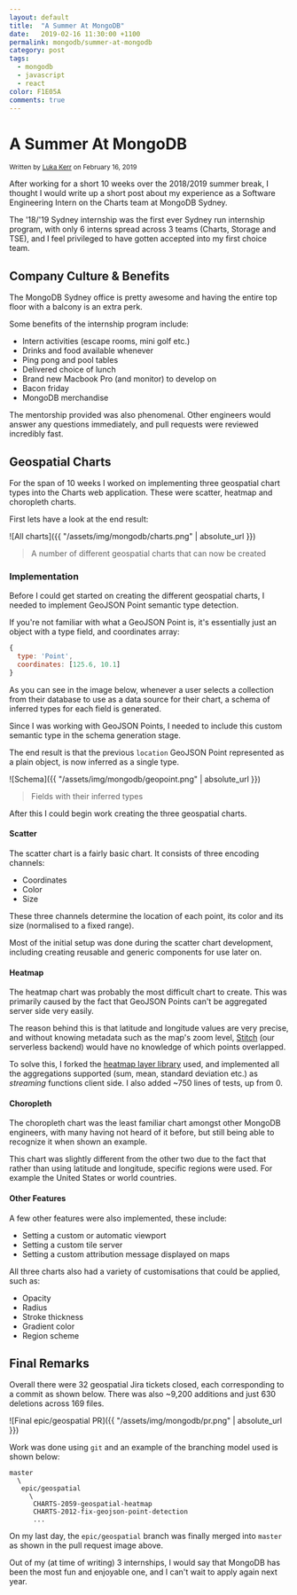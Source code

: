 ```yaml
---
layout: default
title:  "A Summer At MongoDB"
date:   2019-02-16 11:30:00 +1100
permalink: mongodb/summer-at-mongodb
category: post
tags:
  - mongodb
  - javascript
  - react
color: F1E05A
comments: true
---
```


# A Summer At MongoDB

<small class="written-by">
  Written by <a href="https://github.com/lukakerr">Luka Kerr</a> on February 16, 2019
</small>

After working for a short 10 weeks over the 2018/2019 summer break, I thought I would write up a short post about my experience
as a Software Engineering Intern on the Charts team at MongoDB Sydney.

The '18/'19 Sydney internship was the first ever Sydney run internship program, with only 6 interns spread across 3 teams (Charts, Storage and TSE),
and I feel privileged to have gotten accepted into my first choice team.

## Company Culture & Benefits

The MongoDB Sydney office is pretty awesome and having the entire top floor with a balcony is an extra perk.

Some benefits of the internship program include:

- Intern activities (escape rooms, mini golf etc.)
- Drinks and food available whenever
- Ping pong and pool tables
- Delivered choice of lunch
- Brand new Macbook Pro (and monitor) to develop on
- Bacon friday
- MongoDB merchandise

The mentorship provided was also phenomenal. Other engineers would answer any questions immediately,
and pull requests were reviewed incredibly fast.

## Geospatial Charts

For the span of 10 weeks I worked on implementing three geospatial chart types into the Charts web application.
These were scatter, heatmap and choropleth charts.

First lets have a look at the end result:

![All charts]({{ "/assets/img/mongodb/charts.png" | absolute_url }})

> A number of different geospatial charts that can now be created

### Implementation

Before I could get started on creating the different geospatial charts, I needed to implement GeoJSON Point semantic type detection.

If you're not familiar with what a GeoJSON Point is, it's essentially just an object with a type field, and coordinates array:

```javascript
{
  type: 'Point',
  coordinates: [125.6, 10.1]
}
```

As you can see in the image below, whenever a user selects a collection from their database to use as a data source for their chart, a schema of inferred types for each field is generated.

Since I was working with GeoJSON Points, I needed to include this custom semantic type in the schema generation stage.

The end result is that the previous `location` GeoJSON Point represented as a plain object, is now inferred as a single type.

![Schema]({{ "/assets/img/mongodb/geopoint.png" | absolute_url }})

> Fields with their inferred types

After this I could begin work creating the three geospatial charts.

#### Scatter

The scatter chart is a fairly basic chart. It consists of three encoding channels:

- Coordinates
- Color
- Size

These three channels determine the location of each point, its color and its size (normalised to a fixed range).

Most of the initial setup was done during the scatter chart development, including creating reusable and generic components
for use later on.

#### Heatmap

The heatmap chart was probably the most difficult chart to create.
This was primarily caused by the fact that GeoJSON Points can't be aggregated server side very easily.

The reason behind this is that latitude and longitude values are very precise,
and without knowing metadata such as the map's zoom level, [Stitch](https://www.mongodb.com/cloud/stitch) (our serverless backend) would have
no knowledge of which points overlapped.

To solve this, I forked the [heatmap layer library](https://github.com/mongodb-js/react-leaflet-heatmap-layer) used, 
and implemented all the aggregations supported (sum, mean, standard deviation etc.) as *streaming* functions client 
side. I also added \~750 lines of tests, up from 0.

#### Choropleth

The choropleth chart was the least familiar chart amongst other MongoDB engineers, with many having not heard of it before,
but still being able to recognize it when shown an example.

This chart was slightly different from the other two due to the fact that rather than using latitude and longitude, specific regions were used. For example the United States or world countries.

#### Other Features

A few other features were also implemented, these include:

- Setting a custom or automatic viewport
- Setting a custom tile server
- Setting a custom attribution message displayed on maps

All three charts also had a variety of customisations that could be applied, such as:

- Opacity
- Radius
- Stroke thickness
- Gradient color
- Region scheme

## Final Remarks

Overall there were 32 geospatial Jira tickets closed, each corresponding to a commit as shown below.
There was also \~9,200 additions and just 630 deletions across 169 files.

![Final epic/geospatial PR]({{ "/assets/img/mongodb/pr.png" | absolute_url }})

Work was done using `git` and an example of the branching model used is shown below:

```
master
  \
   epic/geospatial
     \
      CHARTS-2059-geospatial-heatmap
      CHARTS-2012-fix-geojson-point-detection
      ...
```

On my last day, the `epic/geospatial` branch was finally merged into `master` as shown in the pull request
image above.

Out of my (at time of writing) 3 internships, I would say that MongoDB has been the most fun and enjoyable one,
and I can't wait to apply again next year.
